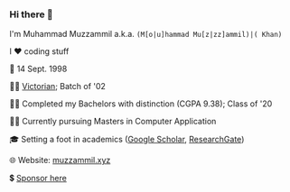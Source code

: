 ### Hi there 👋

I'm Muhammad Muzzammil a.k.a. `(M[o|u]hammad Mu[z|zz]ammil)|( Khan)`

I :heart: coding stuff

🎂 14 Sept. 1998

👨‍🎓 [Victorian](http://nationalvictor.com/); Batch of '02

👨‍🎓 Completed my Bachelors with distinction (CGPA 9.38); Class of '20

👨‍🎓 Currently pursuing Masters in Computer Application

🎓 Setting a foot in academics ([Google Scholar](https://scholar.google.co.in/citations?user=_i1wkcYkWNUC&hl=en), [ResearchGate](https://www.researchgate.net/profile/Mohammad_Khan338))

🌐 Website: [muzzammil.xyz](https://muzzammil.xyz/?github)

💲 [Sponsor here](Sponsor.md)
